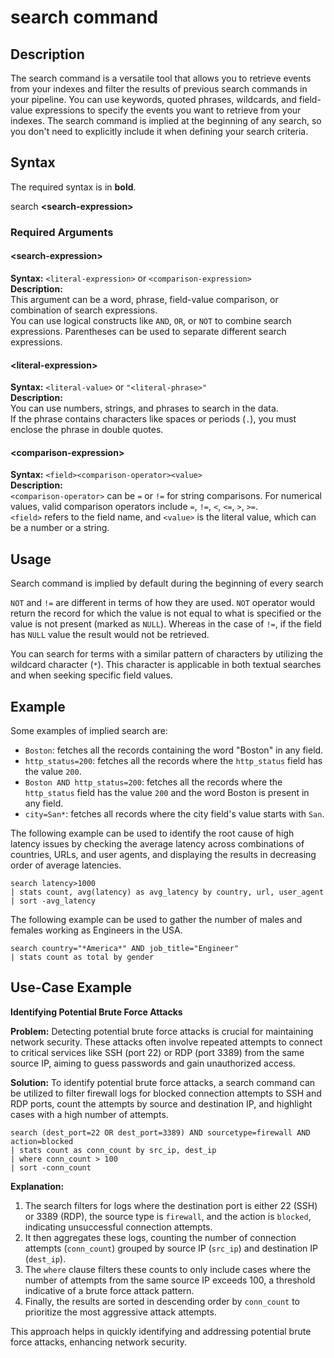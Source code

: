 # search command

## Description

The search command is a versatile tool that allows you to retrieve events from your indexes and filter the results of previous search commands in your pipeline. 
You can use keywords, quoted phrases, wildcards, and field-value expressions to specify the events you want to retrieve from your indexes. 
The search command is implied at the beginning of any search, so you don't need to explicitly include it when defining your search criteria.

## Syntax

The required syntax is in **bold**.

search **\<search-expression\>**


### Required Arguments

#### \<search-expression\>

**Syntax:** `<literal-expression>` or `<comparison-expression>`\
**Description:** \
This argument can be a word, phrase, field-value comparison, or combination of search expressions. \
You can use logical constructs like `AND`, `OR`, or `NOT` to combine search expressions. Parentheses can be used to separate different search expressions.

#### \<literal-expression\>

**Syntax:** `<literal-value>` or `"<literal-phrase>"`\
**Description:** \
You can use numbers, strings, and phrases to search in the data.\
If the phrase contains characters like spaces or periods (`.`), you must enclose the phrase in double quotes.


#### \<comparison-expression\>

**Syntax:** `<field><comparison-operator><value>`\
**Description:** \
`<comparison-operator>` can be `=` or `!=` for string comparisons. For numerical values, valid comparison operators include `=`, `!=`, `<`, `<=`, `>`, `>=`.\
`<field>` refers to the field name, and `<value>` is the literal value, which can be a number or a string.

## Usage
Search command is implied by default during the beginning of every search

`NOT` and `!=` are different in terms of how they are used. `NOT` operator would return the record for which the value is not equal to what is specified or the value is not present (marked as `NULL`). Whereas in the case of `!=`, if the field has `NULL` value the result would not be retrieved.

You can search for terms with a similar pattern of characters by utilizing the wildcard character (`*`). This character is applicable in both textual searches and when seeking specific field values.


## Example

Some examples of implied search are:
- `Boston`: fetches all the records containing the word "Boston" in any field.
- `http_status=200`: fetches all the records where the `http_status` field has the value `200`.
- `Boston AND http_status=200`: fetches all the records where the `http_status` field has the value `200` and the word Boston is present in any field.
- `city=San*`: fetches all records where the city field's value starts with `San`.

The following example can be used to identify the root cause of high latency issues by checking the average latency across combinations of countries, URLs, and user agents, and displaying the results in decreasing order of average latencies.
```
search latency>1000 
| stats count, avg(latency) as avg_latency by country, url, user_agent 
| sort -avg_latency
```

The following example can be used to gather the number of males and females working as Engineers in the USA.
```
search country="*America*" AND job_title="Engineer" 
| stats count as total by gender
```

## Use-Case Example

**Identifying Potential Brute Force Attacks**

**Problem:** Detecting potential brute force attacks is crucial for maintaining network security. These attacks often involve repeated attempts to connect to critical services like SSH (port 22) or RDP (port 3389) from the same source IP, aiming to guess passwords and gain unauthorized access.

**Solution:** To identify potential brute force attacks, a search command can be utilized to filter firewall logs for blocked connection attempts to SSH and RDP ports, count the attempts by source and destination IP, and highlight cases with a high number of attempts.

```
search (dest_port=22 OR dest_port=3389) AND sourcetype=firewall AND action=blocked
| stats count as conn_count by src_ip, dest_ip
| where conn_count > 100
| sort -conn_count
```


**Explanation:**
1. The search filters for logs where the destination port is either 22 (SSH) or 3389 (RDP), the source type is `firewall`, and the action is `blocked`, indicating unsuccessful connection attempts.
2. It then aggregates these logs, counting the number of connection attempts (`conn_count`) grouped by source IP (`src_ip`) and destination IP (`dest_ip`).
3. The `where` clause filters these counts to only include cases where the number of attempts from the same source IP exceeds 100, a threshold indicative of a brute force attack pattern.
4. Finally, the results are sorted in descending order by `conn_count` to prioritize the most aggressive attack attempts.

This approach helps in quickly identifying and addressing potential brute force attacks, enhancing network security.